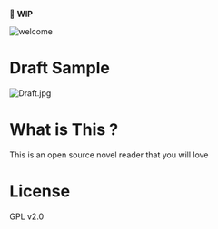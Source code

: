 🚧 **WIP**

![welcome](https://i.loli.net/2021/11/21/4gWFxyfOakNliPr.jpg)



# Draft Sample

![Draft.jpg](https://s2.loli.net/2021/12/05/DcjoOJe1fFGibm7.jpg)



# What is This ?

This is an open source novel reader that you will love 



# License

GPL v2.0
